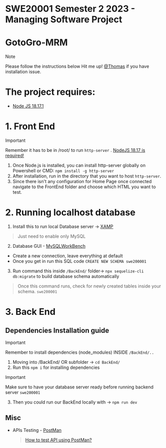 # SWE20001 Semester 2 2023 - Managing Software Project

# GotoGro-MRM

> [!NOTE]
> Please follow the instructions below
> Hit me up! [@Thomas](https://github.com/InfiniteBlanK3T) if you have installation issue.

# The project requires:

- [Node JS 18.17.1](https://nodejs.org/en)


# 1. Front End
> [!Important]
> Remember it has to be in /root/ to run ```http-server``` . [NodeJS 18.17 is required!](https://nodejs.org/en)
 1. Once Node.js is installed, you can install http-server globally on Powershell or CMD: ```npm install -g http-server```
 2. After installation, run in the directory that you want to host ```http-server```.
 3. Since there isn't any configuration for Home Page once connected navigate to the FrontEnd folder and choose which HTML you want to test.

# 2. Running localhost database

1. Install this to run local Database server -> [XAMP](https://www.apachefriends.org/download.html)
  > Just need to enable only MySQL
2. Database GUI - [MySQLWorkBench](https://www.mysql.com/products/workbench/)
  -  Create a new connection, leave everything at default
  -  Once you get in run this SQL code ```CREATE NEW SCHEMA swe200001```
3. Run command this inside ```/BackEnd/``` folder-> `npx sequelize-cli db:migrate` to build database schema automatically
  > Once this command runs, check for newly created tables inside your schema. ```swe200001```


# 3. Back End
## Dependencies Installation guide
> [!Important]
> Remember to install dependencies (node_modules) INSIDE ```/BackEnd/.. ```


1. Moving into /BackEnd/ OR subfolder -> `cd BackEnd/`
2. Run this `npm i` for installing dependencies
> [!Important]
> Make sure to have your database server ready before running backend server ```swe200001```
3. Then you could run our BackEnd locally with -> `npm run dev`



## Misc

- APIs Testing - [PostMan](https://www.postman.com)
  > [How to test API using PostMan?](https://youtu.be/CLG0ha_a0q8?si=X-ED1t5GpPRQ-qct)




